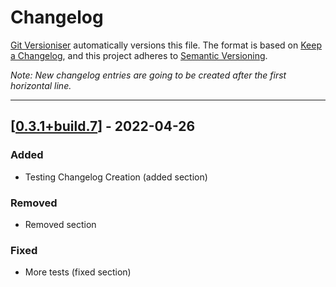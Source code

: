 # Changelog

[Git Versioniser](https://github.com/Luzkan/GitVersioniser) automatically versions this file. The format is based on [Keep a Changelog](https://keepachangelog.com/en/1.0.0/), and this project adheres to [Semantic Versioning](https://semver.org/spec/v2.0.0.html).

_Note: New changelog entries are going to be created after the first horizontal line._

---

## [[0.3.1+build.7]] - 2022-04-26

### Added
- Testing Changelog Creation (added section)



### Removed
- Removed section

### Fixed
- More tests (fixed section)




[0.3.1+build.7]: https://github.com/Luzkan/TestGHActionsRepo/releases/tag/0.3.1+build.7
